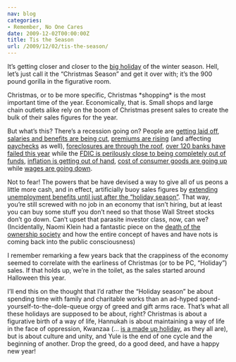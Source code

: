 ```yaml
---
nav: blog
categories:
- Remember, No One Cares
date: 2009-12-02T00:00:00Z
title: Tis the Season
url: /2009/12/02/tis-the-season/
---
```


It’s getting closer and closer to the [big holiday][1] of the winter season. Hell, let’s just call it the “Christmas Season” and get it over with; it’s the 900 pound gorilla in the figurative room.

 [1]: http://en.wikipedia.org/wiki/Christmas

Christmas, or to be more specific, Christmas \*shopping\* is the most important time of the year. Economically, that is. Small shops and large chain outlets alike rely on the boom of Christmas present sales to create the bulk of their sales figures for the year.

But what’s this? There’s a recession going on? People are [getting laid off][2], [salaries and benefits are being cut][3], [premiums are rising][4] (and affecting [paychecks][5] as well), [foreclosures are through the roof][6], [over 120 banks have failed this year][7] while the [FDIC is perilously close to being completely out of funds][8], [inflation is getting out of hand][9], [cost of consumer goods are going up][10] while [wages are going down][11].

 [2]: http://money.cnn.com/2009/03/06/news/economy/jobs_february/index.htm?postversion=2009030608
 [3]: http://www.nytimes.com/2009/05/04/opinion/04krugman.html
 [4]: http://www.emaxhealth.com/1275/72/33004/health-insurance-premiums-rising-faster-paychecks.html
 [5]: http://www.nber.org/aginghealth/spring05/w11160.html
 [6]: http://www.washingtonpost.com/wp-dyn/content/article/2009/09/30/AR2009093001696.html
 [7]: http://www.fdic.gov/bank/individual/failed/banklist.html
 [8]: http://online.wsj.com/article/SB125907631604662501.html
 [9]: http://wallstreetexaminer.com/2008/12/02/looming-inflation-a-matter-of-fact-or-faith/
 [10]: http://www.bls.gov/news.release/cpi.nr0.htm
 [11]: http://www.npr.org/blogs/money/2009/07/watch_for_falling_wages_govern.html

Not to fear! The powers that be have devised a way to give all of us peons a little more cash, and in effect, artificially buoy sales figures by [extending unemployment benefits until just after the “holiday season”][12]. That way, you’re still screwed with no job in an economy that isn’t hiring, but at least you can buy some stuff you don’t need so that those Wall Street stocks don’t go down. Can’t upset that parasite investor class, now, can we? (Incidentally, Naomi Klein had a fantastic piece on the [death of the ownership society][13] and how the entire concept of haves and have nots is coming back into the public consciousness)

 [12]: http://hubpages.com/hub/unemployment-extension-compensation-act-of-2009-hr-3548-november-3
 [13]: http://www.thenation.com/doc/20080218/klein

I remember remarking a few years back that the crappiness of the economy seemed to correlate with the earliness of Christmas (or to be PC, “Holiday”) sales. If that holds up, we’re in the toilet, as the sales started around Halloween this year.

I’ll end this on the thought that I’d rather the “Holiday season” be about spending time with family and charitable works than an ad-hyped spend-yourself-to-the-dole-queue orgy of greed and gift arms race. That’s what all these holidays are supposed to be about, right? Christmas is about a figurative birth of a way of life, Hannukah is about maintaining a way of life in the face of oppression, Kwanzaa (… [is a made up holiday][14], as they all are), but is about culture and unity, and Yule is the end of one cycle and the beginning of another. Drop the greed, do a good deed, and have a happy new year!

 [14]: http://www.slate.com/id/2207163/
